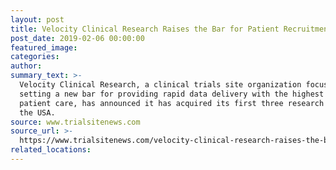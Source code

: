 ```yaml
---
layout: post
title: Velocity Clinical Research Raises the Bar for Patient Recruitment
post_date: 2019-02-06 00:00:00
featured_image:
categories:
author:
summary_text: >-
  Velocity Clinical Research, a clinical trials site organization focused on
  setting a new bar for providing rapid data delivery with the highest level of
  patient care, has announced it has acquired its first three research sites in
  the USA.
source: www.trialsitenews.com
source_url: >-
  https://www.trialsitenews.com/velocity-clinical-research-raises-the-bar-for-patient-recruitment/
related_locations:
---
```


